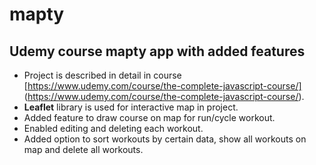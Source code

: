 # mapty
## Udemy course mapty app with added features
- Project is described in detail in course [https://www.udemy.com/course/the-complete-javascript-course/] (https://www.udemy.com/course/the-complete-javascript-course/).
- **Leaflet** library is used for interactive map in project.
- Added feature to draw course on map for run/cycle workout.
- Enabled editing and deleting each workout.
- Added option to sort workouts by certain data, show all workouts on map and delete all workouts.

